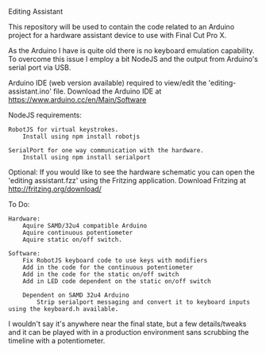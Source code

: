 Editing Assistant

This repository will be used to contain the code related to an Arduino project for a hardware assistant device to use with Final Cut Pro X.

As the Arduino I have is quite old there is no keyboard emulation capability.  To overcome this issue I employ a bit NodeJS and the output from Arduino's serial port via USB.

Arduino IDE (web version available) required to view/edit the 'editing-assistant.ino' file.
	Download the Arduino IDE at https://www.arduino.cc/en/Main/Software

NodeJS requirements:
	
	RobotJS for virtual keystrokes.
		Install using npm install robotjs
		
	SerialPort for one way communication with the hardware.
		Install using npm install serialport
	
Optional:
If you would like to see the hardware schematic you can open the 'editing assistant.fzz' using the Fritzing application.
	Download Fritzing at http://fritzing.org/download/
	

To Do:
	
	Hardware:
		Aquire SAMD/32u4 compatible Arduino
		Aquire continuous potentiometer
		Aquire static on/off switch.

	Software:
		Fix RobotJS keyboard code to use keys with modifiers
		Add in the code for the continuous potentiometer
		Add in the code for the static on/off switch
		Add in LED code dependent on the static on/off switch
		
		Dependent on SAMD 32u4 Arduino
			Strip serialport messaging and convert it to keyboard inputs using the keyboard.h available.
			
I wouldn't say it's anywhere near the final state, but a few details/tweaks and it can be played with in a production environment sans scrubbing the timeline with a potentiometer. 
